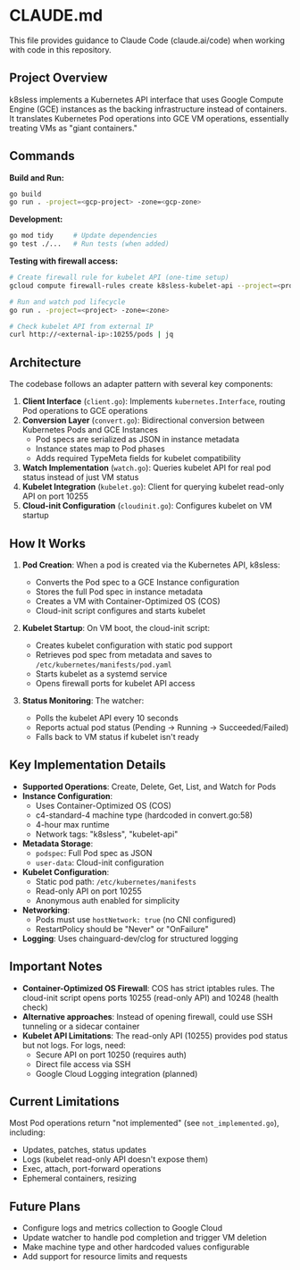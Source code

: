 # CLAUDE.md

This file provides guidance to Claude Code (claude.ai/code) when working with code in this repository.

## Project Overview

k8sless implements a Kubernetes API interface that uses Google Compute Engine (GCE) instances as the backing infrastructure instead of containers. It translates Kubernetes Pod operations into GCE VM operations, essentially treating VMs as "giant containers."

## Commands

**Build and Run:**
```bash
go build
go run . -project=<gcp-project> -zone=<gcp-zone>
```

**Development:**
```bash
go mod tidy     # Update dependencies
go test ./...   # Run tests (when added)
```

**Testing with firewall access:**
```bash
# Create firewall rule for kubelet API (one-time setup)
gcloud compute firewall-rules create k8sless-kubelet-api --project=<project> --allow=tcp:10255 --target-tags=kubelet-api --source-ranges=0.0.0.0/0

# Run and watch pod lifecycle
go run . -project=<project> -zone=<zone>

# Check kubelet API from external IP
curl http://<external-ip>:10255/pods | jq
```

## Architecture

The codebase follows an adapter pattern with several key components:

1. **Client Interface** (`client.go`): Implements `kubernetes.Interface`, routing Pod operations to GCE operations
2. **Conversion Layer** (`convert.go`): Bidirectional conversion between Kubernetes Pods and GCE Instances
   - Pod specs are serialized as JSON in instance metadata
   - Instance states map to Pod phases
   - Adds required TypeMeta fields for kubelet compatibility
3. **Watch Implementation** (`watch.go`): Queries kubelet API for real pod status instead of just VM status
4. **Kubelet Integration** (`kubelet.go`): Client for querying kubelet read-only API on port 10255
5. **Cloud-init Configuration** (`cloudinit.go`): Configures kubelet on VM startup

## How It Works

1. **Pod Creation**: When a pod is created via the Kubernetes API, k8sless:
   - Converts the Pod spec to a GCE Instance configuration
   - Stores the full Pod spec in instance metadata
   - Creates a VM with Container-Optimized OS (COS)
   - Cloud-init script configures and starts kubelet

2. **Kubelet Startup**: On VM boot, the cloud-init script:
   - Creates kubelet configuration with static pod support
   - Retrieves pod spec from metadata and saves to `/etc/kubernetes/manifests/pod.yaml`
   - Starts kubelet as a systemd service
   - Opens firewall ports for kubelet API access

3. **Status Monitoring**: The watcher:
   - Polls the kubelet API every 10 seconds
   - Reports actual pod status (Pending → Running → Succeeded/Failed)
   - Falls back to VM status if kubelet isn't ready

## Key Implementation Details

- **Supported Operations**: Create, Delete, Get, List, and Watch for Pods
- **Instance Configuration**: 
  - Uses Container-Optimized OS (COS) 
  - c4-standard-4 machine type (hardcoded in convert.go:58)
  - 4-hour max runtime
  - Network tags: "k8sless", "kubelet-api"
- **Metadata Storage**: 
  - `podspec`: Full Pod spec as JSON
  - `user-data`: Cloud-init configuration
- **Kubelet Configuration**:
  - Static pod path: `/etc/kubernetes/manifests`
  - Read-only API on port 10255
  - Anonymous auth enabled for simplicity
- **Networking**: 
  - Pods must use `hostNetwork: true` (no CNI configured)
  - RestartPolicy should be "Never" or "OnFailure"
- **Logging**: Uses chainguard-dev/clog for structured logging

## Important Notes

- **Container-Optimized OS Firewall**: COS has strict iptables rules. The cloud-init script opens ports 10255 (read-only API) and 10248 (health check)
- **Alternative approaches**: Instead of opening firewall, could use SSH tunneling or a sidecar container
- **Kubelet API Limitations**: The read-only API (10255) provides pod status but not logs. For logs, need:
  - Secure API on port 10250 (requires auth)
  - Direct file access via SSH
  - Google Cloud Logging integration (planned)

## Current Limitations

Most Pod operations return "not implemented" (see `not_implemented.go`), including:
- Updates, patches, status updates
- Logs (kubelet read-only API doesn't expose them)
- Exec, attach, port-forward operations
- Ephemeral containers, resizing

## Future Plans

- Configure logs and metrics collection to Google Cloud
- Update watcher to handle pod completion and trigger VM deletion
- Make machine type and other hardcoded values configurable
- Add support for resource limits and requests